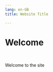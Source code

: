 ```yaml
---
lang: en-GB
title: Website Title

---
```

# Welcome

<br>
<div styl="text-align:center">

Welcome to the site

</div>


